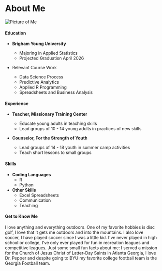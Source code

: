 # About Me

![Picture of Me](IMG_3403.jpeg)
 
#### Education
- **Brigham Young University**
    - Majoring in Applied Statistics
    - Projected Graduation April 2026

- Relevant Course Work
    - Data Science Process
    - Predictive Analytics
    - Applied R Programming
    - Spreadsheets and Business Analysis

#### Experience
- **Teacher, Missionary Training Center**
    - Educate young adults in teaching skills
    - Lead groups of 10 - 14 young adults in practices of new skills

- **Counselor, For the Strength of Youth**
    - Lead groups of 14 - 18 youth in summer camp activities
    - Teach short lessons to small groups

#### Skills
- **Coding Languages**
    -  R
    - Python
- **Other Skills**
    - Excel Spreadsheets
    - Communication
    - Teaching

#### Get to Know Me
I love anything and everything outdoors. One of my favorite hobbies is disc golf, I love that it gets me outdoors and into the mountains. I also love soccer, I have played soccer since I was a little kid. I've never played in high school or college, I've only ever played for fun in recreation leagues and competitive leagues. 
Just some small fun facts about me: I served a mission for the Church of Jesus Christ of Latter-Day Saints in Atlanta Georgia, I love Dr. Pepper and despite going to BYU my favorite college football team is the Georgia Football team.